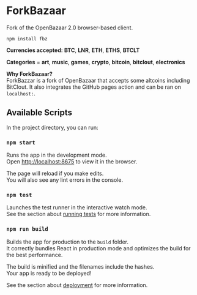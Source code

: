 # ForkBazaar
Fork of the OpenBazaar 2.0 browser-based client.

``npm install fbz``

**Currencies accepted:** **BTC**, **LNR**, **ETH**, **ETHS**, **BTCLT**

**Categories** = **art**, **music**, **games**, **crypto**, **bitcoin**, **bitclout**, **electronics**

**Why ForkBazaar?**\
ForkBazzar is a fork of OpenBazaar that accepts some altcoins including BitClout. It also integrates the GitHub pages action and can be ran on `localhost:`.

## Available Scripts

In the project directory, you can run:

### `npm start`

Runs the app in the development mode.<br>
Open [http://localhost:8675](http://localhost:8675) to view it in the browser.

The page will reload if you make edits.<br>
You will also see any lint errors in the console.

### `npm test`

Launches the test runner in the interactive watch mode.<br>
See the section about [running tests](https://facebook.github.io/create-react-app/docs/running-tests) for more information.

### `npm run build`

Builds the app for production to the `build` folder.<br>
It correctly bundles React in production mode and optimizes the build for the best performance.

The build is minified and the filenames include the hashes.<br>
Your app is ready to be deployed!

See the section about [deployment](https://facebook.github.io/create-react-app/docs/deployment) for more information.
